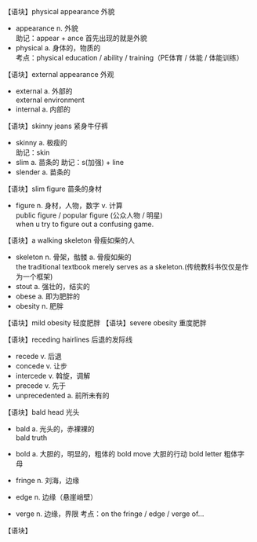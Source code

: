 【语块】physical appearance 外貌
- appearance n. 外貌  
   助记：appear + ance 首先出现的就是外貌
- physical a. 身体的，物质的  
   考点：physical education / ability / training（PE体育 / 体能 / 体能训练）

【语块】external appearance 外观
- external a. 外部的  
   external environment
- internal a. 内部的

【语块】skinny jeans 紧身牛仔裤
- skinny a. 极瘦的  
   助记：skin 
- slim a. 苗条的
   助记：s(加强) + line
- slender a. 苗条的
  
【语块】slim figure 苗条的身材
- figure n. 身材，人物，数字 v. 计算  
   public figure / popular figure (公众人物 / 明星)  
   when u try to figure out a confusing game.

【语块】a walking skeleton 骨瘦如柴的人
- skeleton n. 骨架，骷髅 a. 骨瘦如柴的  
   the traditional textbook merely serves as a skeleton.(传统教科书仅仅是作为一个框架)
- stout a. 强壮的，结实的
- obese a. 即为肥胖的
- obesity n. 肥胖

【语块】mild obesity 轻度肥胖
【语块】severe obesity 重度肥胖

【语块】receding hairlines 后退的发际线
- recede v. 后退
- concede v. 让步
- intercede v. 斡旋，调解
- precede v. 先于
- unprecedented a. 前所未有的

【语块】bald head 光头
- bald a. 光头的，赤裸裸的  
   bald truth 
- bold a. 大胆的，明显的，粗体的
   bold move  大胆的行动
   bold letter 粗体字母

- fringe n. 刘海，边缘
- edge n. 边缘（悬崖峭壁）
- verge n. 边缘，界限
   考点：on the fringe / edge / verge of...
   
【语块】

